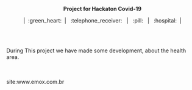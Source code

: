  <p align="center" style="strong"><b>Project for Hackaton Covid-19</b></p>
     <p align="center">&nbsp;&nbsp;|&nbsp;&nbsp;:green_heart:&nbsp;&nbsp;|&nbsp;&nbsp;
      :telephone_receiver: &nbsp;&nbsp;|&nbsp;&nbsp;
      :pill: &nbsp;&nbsp;|&nbsp;&nbsp;
      :hospital:&nbsp;&nbsp;|&nbsp;&nbsp;
</p>
<br />
<br />
<p>During This project we have made some development, about the health area. </p>
<br />
<br />
site:www.emox.com.br



